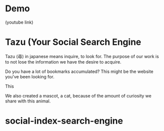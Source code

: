 # Demo

(youtube link)

# Tazu (Your Social Search Engine

Tazu (尋) in japanese means inquire, to look for. 
The purpose of our work is to not lose the information we have the desire to acquire.


Do you have a lot of bookmarks accumulated? This might be the website you've been looking for.

This

We also created a mascot, a cat, because of the amount of curiosity we share with this animal.


# social-index-search-engine
